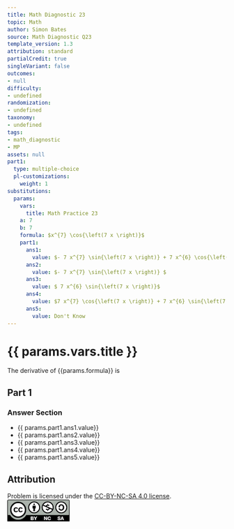 ```yaml
---
title: Math Diagnostic 23
topic: Math
author: Simon Bates
source: Math Diagnostic Q23
template_version: 1.3
attribution: standard
partialCredit: true
singleVariant: false
outcomes:
- null
difficulty:
- undefined
randomization:
- undefined
taxonomy:
- undefined
tags:
- math_diagnostic
- MP
assets: null
part1:
  type: multiple-choice
  pl-customizations:
    weight: 1
substitutions:
  params:
    vars:
      title: Math Practice 23
    a: 7
    b: 7
    formula: $x^{7} \cos{\left(7 x \right)}$
    part1:
      ans1:
        value: $- 7 x^{7} \sin{\left(7 x \right)} + 7 x^{6} \cos{\left(7 x \right)}$
      ans2:
        value: $- 7 x^{7} \sin{\left(7 x \right)} $
      ans3:
        value: $ 7 x^{6} \sin{\left(7 x \right)}$
      ans4:
        value: $7 x^{7} \cos{\left(7 x \right)} + 7 x^{6} \sin{\left(7 x \right)}$
      ans5:
        value: Don't Know
---
```

# {{ params.vars.title }}
The derivative of {{params.formula}} is

## Part 1

### Answer Section

- {{ params.part1.ans1.value}}
- {{ params.part1.ans2.value}}
- {{ params.part1.ans3.value}}
- {{ params.part1.ans4.value}}
- {{ params.part1.ans5.value}}

## Attribution

Problem is licensed under the [CC-BY-NC-SA 4.0 license](https://creativecommons.org/licenses/by-nc-sa/4.0/).<br> ![The Creative Commons 4.0 license requiring attribution-BY, non-commercial-NC, and share-alike-SA license.](https://raw.githubusercontent.com/firasm/bits/master/by-nc-sa.png)